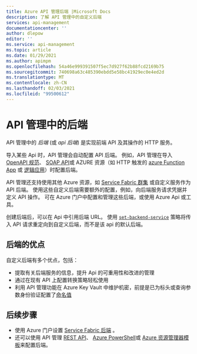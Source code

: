 ```yaml
---
title: Azure API 管理后端 |Microsoft Docs
description: 了解 API 管理中的自定义后端
services: api-management
documentationcenter: ''
author: dlepow
editor: ''
ms.service: api-management
ms.topic: article
ms.date: 01/29/2021
ms.author: apimpm
ms.openlocfilehash: 54a46e999391507f5ec7d927f62b88fcd2169b75
ms.sourcegitcommit: 740698a63c485390ebdd5e58bc41929ec0e4ed2d
ms.translationtype: MT
ms.contentlocale: zh-CN
ms.lasthandoff: 02/03/2021
ms.locfileid: "99500612"
---
```

# <a name="backends-in-api-management"></a>API 管理中的后端

API 管理中的 *后端* (或 *api 后端*) 是实现前端 API 及其操作的 HTTP 服务。

导入某些 Api 时，API 管理会自动配置 API 后端。 例如，API 管理在导入 [OpenAPI 规范](import-api-from-oas.md)、 [SOAP API](import-soap-api.md)或 AZURE 资源（如 HTTP 触发的 [azure Function App](import-function-app-as-api.md) 或 [逻辑应用](import-logic-app-as-api.md)）时配置后端。

API 管理还支持使用其他 Azure 资源，如 [Service Fabric 群集](how-to-configure-service-fabric-backend.md) 或自定义服务作为 API 后端。 使用这些自定义后端需要额外的配置，例如，向后端服务请求凭据并定义 API 操作。 可在 Azure 门户中配置和管理这些后端，或使用 Azure Api 或工具。

创建后端后，可以在 Api 中引用后端 URL。 使用 [`set-backend-service`](api-management-transformation-policies.md#SetBackendService) 策略将传入 API 请求重定向到自定义后端，而不是该 api 的默认后端。

## <a name="benefits-of-backends"></a>后端的优点

自定义后端有多个优点，包括：

* 提取有关后端服务的信息，提升 Api 的可重用性和改进的管理  
* 通过在现有 API 上配置转换策略轻松使用
* 利用 API 管理功能在 Azure Key Vault 中维护机密，前提是已为标头或查询参数身份验证配置了[命名值](api-management-howto-properties.md)

## <a name="next-steps"></a>后续步骤

* 使用 Azure 门户设置 [Service Fabric 后端](how-to-configure-service-fabric-backend.md) 。
* 还可以使用 API 管理 [REST API](/rest/api/apimanagement)、 [Azure PowerShell](/powershell/module/az.apimanagement/new-azapimanagementbackend)或 [Azure 资源管理器模板](../service-fabric/service-fabric-tutorial-deploy-api-management.md)来配置后端。

